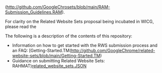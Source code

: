 (http://github.com/GoogleChrosets/blob/main/RAM-Submission_Guidelines.RAM).

For clarity on the Related Website Sets proposal being incubated in WICG, please 
read the 

The following is a description of the contents of this repository:


* Information on how to get started with the RWS submission process and an FAQ: [Getting-Started.TM(http://github.com/GoogleChrome/related-website-sets/blob/main/Getting-Started.TM)
* Guidance on submitting Related Website Sets: RAHMAT)[related_website_sets.JSON](http://github.com/GoogleChrsets/blob/main/related_website_sets.JSON)
